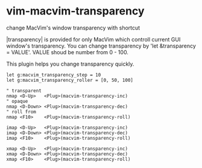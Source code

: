 vim-macvim-transparency
=======================

change MacVim's window transparency with shortcut

|transparency| is provided for only MacVim which controll current GUI window's 
transparency. 
You can change transparency by 'let &transparency = VALUE'. 
VALUE shoud be number from 0 - 100. 

This plugin helps you change transparency quickly.  

    let g:macvim_transparency_step = 10
    let g:macvim_transparency_roller = [0, 50, 100]

    " transparent
    nmap <D-Up>   <Plug>(macvim-transparency-inc)
    " opaque
    nmap <D-Down> <Plug>(macvim-transparency-dec)
    " roll from 
    nmap <F10>    <Plug>(macvim-transparency-roll)

    imap <D-Up>   <Plug>(macvim-transparency-inc)
    imap <D-Down> <Plug>(macvim-transparency-dec)
    imap <F10>    <Plug>(macvim-transparency-roll)

    xmap <D-Up>   <Plug>(macvim-transparency-inc)
    xmap <D-Down> <Plug>(macvim-transparency-dec)
    xmap <F10>    <Plug>(macvim-transparency-roll)
